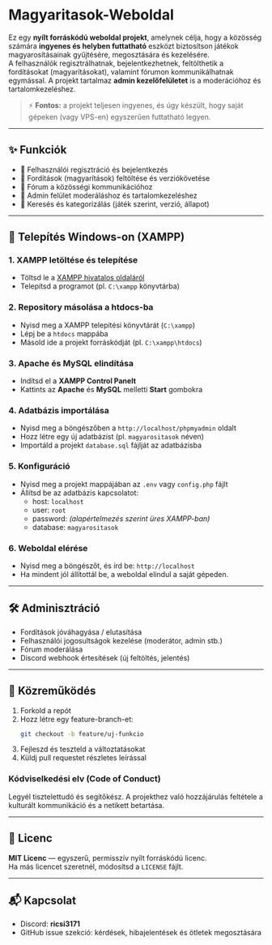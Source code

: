 # Magyaritasok-Weboldal

Ez egy **nyílt forráskódú weboldal projekt**, amelynek célja, hogy a közösség számára **ingyenes és helyben futtatható** eszközt biztosítson játékok magyarosításainak gyűjtésére, megosztására és kezelésére.  
A felhasználók regisztrálhatnak, bejelentkezhetnek, feltölthetik a fordításokat (magyarításokat), valamint fórumon kommunikálhatnak egymással. A projekt tartalmaz **admin kezelőfelületet** is a moderációhoz és tartalomkezeléshez.

> ⚡ **Fontos:** a projekt teljesen ingyenes, és úgy készült, hogy saját gépeken (vagy VPS-en) egyszerűen futtatható legyen.

---

## ✨ Funkciók
- 👤 Felhasználói regisztráció és bejelentkezés
- 📂 Fordítások (magyarítások) feltöltése és verziókövetése
- 💬 Fórum a közösségi kommunikációhoz
- 🔑 Admin felület moderáláshoz és tartalomkezeléshez
- 🔎 Keresés és kategorizálás (játék szerint, verzió, állapot)

---

## 🚀 Telepítés Windows-on (XAMPP)

### 1. XAMPP letöltése és telepítése
- Töltsd le a [XAMPP hivatalos oldaláról](https://www.apachefriends.org/hu/index.html)
- Telepítsd a programot (pl. `C:\xampp` könyvtárba)

### 2. Repository másolása a htdocs-ba
- Nyisd meg a XAMPP telepítési könyvtárát (`C:\xampp`)
- Lépj be a `htdocs` mappába
- Másold ide a projekt forráskódját (pl. `C:\xampp\htdocs`)

### 3. Apache és MySQL elindítása
- Indítsd el a **XAMPP Control Panelt**
- Kattints az **Apache** és **MySQL** melletti **Start** gombokra

### 4. Adatbázis importálása
- Nyisd meg a böngészőben a `http://localhost/phpmyadmin` oldalt
- Hozz létre egy új adatbázist (pl. `magyarositasok` néven)
- Importáld a projekt `database.sql` fájlját az adatbázisba

### 5. Konfiguráció
- Nyisd meg a projekt mappájában az `.env` vagy `config.php` fájlt
- Állítsd be az adatbázis kapcsolatot:
  - host: `localhost`
  - user: `root`
  - password: *(alapértelmezés szerint üres XAMPP-ban)*
  - database: `magyarositasok`

### 6. Weboldal elérése
- Nyisd meg a böngészőt, és írd be: `http://localhost`  
- Ha mindent jól állítottál be, a weboldal elindul a saját gépeden.

---

## 🛠 Adminisztráció
- Fordítások jóváhagyása / elutasítása
- Felhasználói jogosultságok kezelése (moderátor, admin stb.)
- Fórum moderálása
- Discord webhook értesítések (új feltöltés, jelentés)

---

## 🤝 Közreműködés
1. Forkold a repót  
2. Hozz létre egy feature-branch-et:
   ```bash
   git checkout -b feature/uj-funkcio
   ```
3. Fejleszd és teszteld a változtatásokat  
4. Küldj pull requestet részletes leírással

### Kódviselkedési elv (Code of Conduct)
Legyél tisztelettudó és segítőkész. A projekthez való hozzájárulás feltétele a kulturált kommunikáció és a netikett betartása.

---

## 📄 Licenc
**MIT Licenc** — egyszerű, permisszív nyílt forráskódú licenc.  
Ha más licencet szeretnél, módosítsd a `LICENSE` fájlt.

---

## 📬 Kapcsolat
- Discord: **ricsi3171**  
- GitHub issue szekció: kérdések, hibajelentések és ötletek megosztására

